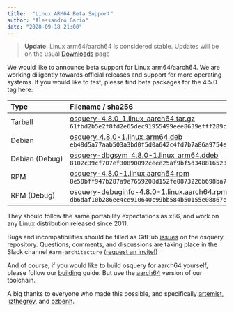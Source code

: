 ```yaml
---
title:  "Linux ARM64 Beta Support"
author: "Alessandro Gario"
date: "2020-09-18 21:00"
---
```


> **Update**: Linux arm64/aarch64 is considered stable. Updates will be on the usual [Downloads](/downloads) page


We would like to announce beta support for Linux arm64/aarch64. We are working diligently towards official releases and support for more operating systems. If you would like to test, please find beta packages for the 4.5.0 tag here:


| Type    |    Filename / sha256  |
|:------|:-------|
| Tarball        | [osquery-4.8.0\_1.linux\_aarch64.tar.gz](https://pkg.osquery.io/linux/osquery-4.8.0_1.linux_aarch64.tar.gz) `61fbd2b5e2f8fd2e65dec91955499eee8639efff289c3279b5ffa2786741a8c4` |
| Debian         | [osquery\_4.8.0-1.linux\_arm64.deb](https://pkg.osquery.io/deb/osquery_4.8.0-1.linux_arm64.deb) `eb48d5a77aab503a3bd0f5d0a642c4fd7b7a86a9754e33bbe49fa68ae855372c` |
| Debian&nbsp;(Debug) | [osquery-dbgsym\_4.8.0-1.linux\_arm64.ddeb](https://pkg.osquery.io/deb/osquery-dbgsym_4.8.0-1.linux_arm64.ddeb) `8102c39cf707ef30890092ceee25af9bf5d348816523aa4f43959bacd5eea66c` |
| RPM            | [osquery-4.8.0-1.linux.aarch64.rpm](https://pkg.osquery.io/rpm/osquery-4.8.0-1.linux.aarch64.rpm) `8e58bff947b287a9e7659208d152fe0873226b698ba7a229a3439ff1c667a4b1` |
| RPM&nbsp;(Debug)    | [osquery-debuginfo-4.8.0-1.linux.aarch64.rpm](https://pkg.osquery.io/rpm/osquery-debuginfo-4.8.0-1.linux.aarch64.rpm) `db6daf10b286ee4ce910640c99bb584b50155e08867ea36cde1e324ba9744be1` |



They should follow the same portability expectations as x86, and work on any Linux distribution released since 2011.

Bugs and incompatibilities should be filled as GitHub [issues](https://github.com/osquery/osquery/issues) on the osquery repository. Questions, comments, and discussions are taking place in the Slack channel `#arm-architecture` ([request an invite!](https://join.slack.com/t/osquery/shared_invite/zt-h29zm0gk-s2DBtGUTW4CFel0f0IjTEw))

And of course, if you would like to build osquery for aarch64 yourself, please follow our [building](https://osquery.readthedocs.io/en/latest/development/building/) guide. But use the [aarch64](https://github.com/osquery/osquery-toolchain/releases/download/1.1.0/osquery-toolchain-1.1.0-aarch64.tar.xz) version of our toolchain.

A big thanks to everyone who made this possible, and specifically [artemist](https://github.com/artemist), [lizthegrey](https://github.com/lizthegrey), and [ozbenh](https://github.com/ozbenh).
